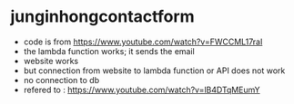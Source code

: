 # junginhongcontactform
- code is from https://www.youtube.com/watch?v=FWCCML17raI
- the lambda function works; it sends the email
- website works
- but connection from website to lambda function or API does not work
- no connection to db
- refered to : https://www.youtube.com/watch?v=lB4DTqMEumY
